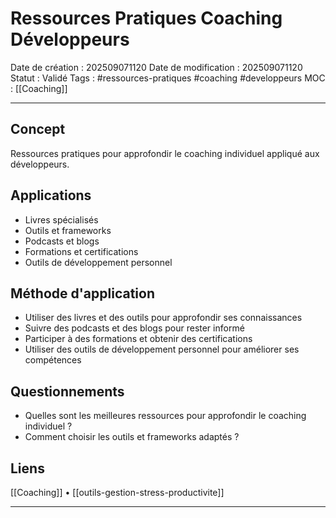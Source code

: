 # Ressources Pratiques Coaching Développeurs

Date de création : 202509071120
Date de modification : 202509071120
Statut : Validé
Tags : #ressources-pratiques #coaching #developpeurs
MOC : [[Coaching]]
***

## Concept

Ressources pratiques pour approfondir le coaching individuel appliqué aux développeurs.

## Applications

- Livres spécialisés
- Outils et frameworks
- Podcasts et blogs
- Formations et certifications
- Outils de développement personnel

## Méthode d'application

- Utiliser des livres et des outils pour approfondir ses connaissances
- Suivre des podcasts et des blogs pour rester informé
- Participer à des formations et obtenir des certifications
- Utiliser des outils de développement personnel pour améliorer ses compétences

## Questionnements

- Quelles sont les meilleures ressources pour approfondir le coaching individuel ?
- Comment choisir les outils et frameworks adaptés ?

## Liens

[[Coaching]] • [[outils-gestion-stress-productivite]]

***
